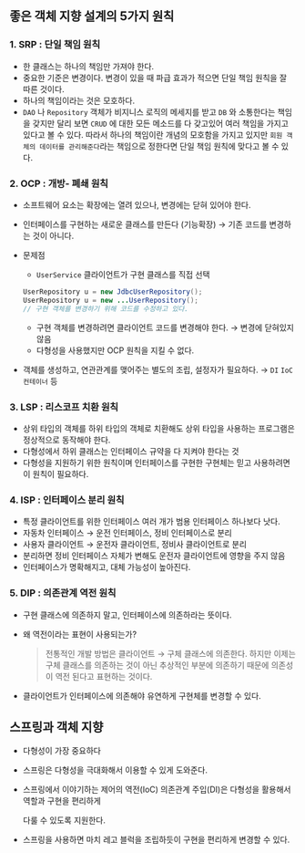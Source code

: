 ## 좋은 객체 지향 설계의 5가지 원칙

### 1. SRP : 단일 책임 원칙

- 한 클래스는 하나의 책임만 가져야 한다.
- 중요한 기준은 변경이다. 변경이 있을 때 파급 효과가 적으면 단일 책임 원칙을 잘 따른 것이다.
- 하나의 책임이라는 것은 모호하다.
- `DAO` 나 `Repository` 객체가 비지니스 로직의 메세지를 받고 `DB` 와 소통한다는 책임을 갖지만 달리 보면 `CRUD` 에 대한 모든 메소드를 다 갖고있어 여러 책임을 가지고 있다고 볼 수 있다.
  따라서 하나의 책임이란 개념의 모호함을 가지고 있지만 `회원 객체의 데이터를 관리해준다`라는 책임으로 정한다면 단일 책임 원칙에 맞다고 볼 수 있다.

### 2. OCP : 개방- 폐쇄 원칙

- 소프트웨어 요소는 확장에는 열려 있으나, 변경에는 닫혀 있어야 한다.
- 인터페이스를 구현하는 새로운 클래스를 만든다 (기능확장) → 기존 코드를 변경하는 것이 아니다.
- 문제점
    - `UserService` 클라이언트가 구현 클래스를 직접 선택

    ```java
    UserRepository u = new JdbcUserRepository();
    UserRepository u = new ...UserRepository();
    // 구현 객체를 변경하기 위해 코드를 수정하고 있다.
    ```

    - 구현 객체를 변경하려면 클라이언트 코드를 변경해야 한다. → 변경에 닫혀있지 않음
    - 다형성을 사용했지만 OCP 원칙을 지킬 수 없다.
- 객체를 생성하고, 연관관계를 맺어주는 별도의 조립, 설정자가 필요하다. → `DI` `IoC 컨테이너` 등

### 3. LSP : 리스코프 치환 원칙

- 상위 타입의 객체를 하위 타입의 객체로 치환해도 상위 타입을 사용하는 프로그램은 정상적으로 동작해야 한다.
- 다형성에서 하위 클래스는 인터페이스 규약을 다 지켜야 한다는 것
- 다형성을 지원하기 위한 원칙이며 인터페이스를 구현한 구현체는 믿고 사용하려면 이 원칙이 필요하다.

### 4. ISP : 인터페이스 분리 원칙

- 특정 클라이언트를 위한 인터페이스 여러 개가 범용 인터페이스 하나보다 낫다.
- 자동차 인터페이스 → 운전 인터페이스, 정비 인터페이스로 분리
- 사용자 클라이언트 → 운전자 클라이언트, 정비사 클라이언트로 분리
- 분리하면 정비 인터페이스 자체가 변해도 운전자 클라이언트에 영향을 주지 않음
- 인터페이스가 명확해지고, 대체 가능성이 높아진다.

### 5. DIP : 의존관계 역전 원칙

- 구현 클래스에 의존하지 말고, 인터페이스에 의존하라는 뜻이다.
- 왜 역전이라는 표현이 사용되는가?

  > 전통적인 개발 방법은 클라이언트 → 구체 클래스에 의존한다. 하지만 이제는 구체 클래스를 의존하는 것이 아닌 추상적인 부분에 의존하기 때문에 의존성이 역전 된다고 표현하는 것이다.
- 클라이언트가 인터페이스에 의존해야 유연하게 구현체를 변경할 수 있다.

## 스프링과 객체 지향

- 다형성이 가장 중요하다
- 스프링은 다형성을 극대화해서 이용할 수 있게 도와준다.
- 스프링에서 이야기하는 제어의 역전(IoC) 의존관계 주입(DI)은 다형성을 활용해서 역할과 구현을 편리하게

  다룰 수 있도록 지원한다.

- 스프링을 사용하면 마치 레고 블럭을 조립하듯이 구현을 편리하게 변경할 수 있다.